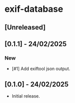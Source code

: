 # exif-database

## [Unreleased]

## [0.1.1] - 24/02/2025

### New

- [#1] Add exiftool json output.

## [0.1.0] - 24/02/2025

- Initial release.